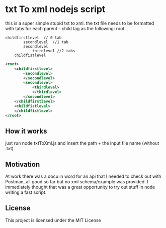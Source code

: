 
# txt To xml nodejs script
this is a super simple stupid txt to xml. 
the txt file needs to be formatted with tabs for each parent - child tag as the following:
root
```
childfirstlevel  // 0 tab
		secondlevel  //1 tab
		secondlevel
			thirdlevel //2 tabs
	childfistlevel
```
```xml
<root>
    <childfirstlevel>
        <secondlevel>
        </secondlevel>
        <secondlevel>
            <thirdlevel>
            </thirdlevel>
        </secondlevel>
    </childfirstlevel>
    <childfistlevel>
    </childfistlevel>
</root>
```
## How it works
just run node txtToXml.js and insert the path + the input file name (without .txt)
## Motivation
At work there was a docu in word for an api that I needed to check out with Postman, all good so far but no xml schema/example was provided. I immediately thought that was a great opportunity to try out stuff in node writing a fast script.
## License

This project is licensed under the MIT License 

